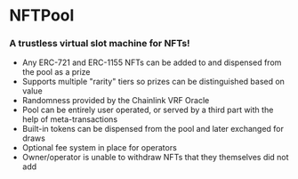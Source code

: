 # NFTPool
### A trustless virtual slot machine for NFTs!
- Any ERC-721 and ERC-1155 NFTs can be added to and dispensed from the pool as a prize
- Supports multiple "rarity" tiers so prizes can be distinguished based on value
- Randomness provided by the Chainlink VRF Oracle
- Pool can be entirely user operated, or served by a third part with the help of meta-transactions
- Built-in tokens can be dispensed from the pool and later exchanged for draws
- Optional fee system in place for operators
- Owner/operator is unable to withdraw NFTs that they themselves did not add
